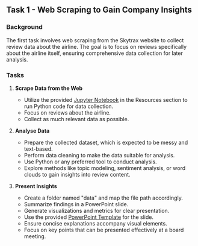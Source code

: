 

## Task 1 - Web Scraping to Gain Company Insights

### Background

The first task involves web scraping from the Skytrax website to collect review data about the airline. The goal is to focus on reviews specifically about the airline itself, ensuring comprehensive data collection for later analysis.

### Tasks

1. **Scrape Data from the Web**
   - Utilize the provided [Jupyter Notebook](./resources/Getting_Started.ipynb) in the Resources section to run Python code for data collection.
   - Focus on reviews about the airline.
   - Collect as much relevant data as possible.

2. **Analyse Data**
   - Prepare the collected dataset, which is expected to be messy and text-based.
   - Perform data cleaning to make the data suitable for analysis.
   - Use Python or any preferred tool to conduct analysis.
   - Explore methods like topic modeling, sentiment analysis, or word clouds to gain insights into review content.

3. **Present Insights**
   - Create a folder named "data" and map the file path accordingly.
   - Summarize findings in a PowerPoint slide.
   - Generate visualizations and metrics for clear presentation.
   - Use the provided [PowerPoint Template](./resources/Presentation_Template.pptx) for the slide.
   - Ensure concise explanations accompany visual elements.
   - Focus on key points that can be presented effectively at a board meeting.

